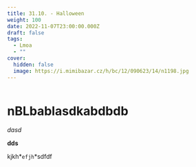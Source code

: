```yaml
---
title: 31.10. - Halloween
weight: 100
date: 2022-11-07T23:00:00.000Z
draft: false
tags:
  - Lmoa
  - ""
cover:
  hidden: false
  image: https://i.mimibazar.cz/h/bc/12/090623/14/n1198.jpg
---
```



![]()

# nB﻿Lbablasdkabdbdb

*d﻿asd*

**d﻿ds**

k﻿jkh*`efjh`*sdfdf

